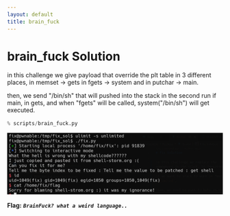 ```yaml
---
layout: default
title: brain_fuck
---
```


# brain_fuck Solution

in this challenge we give payload that override the plt table in 3 different places, in memset -> gets
in fgets -> system
and in putchar -> main.

then, we send "/bin/sh" that will pushed into the stack in the second run if main, in gets, and when "fgets" will be called, system("/bin/sh") will get executed. 

```py
% scripts/brain_fuck.py
```


![image](./images/fix.png)

**Flag:** ***`BrainFuck? what a weird language..`***
